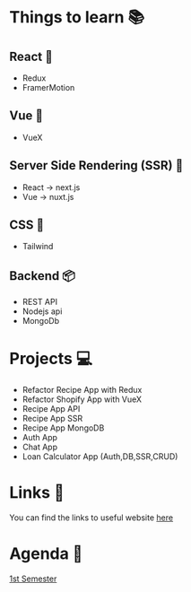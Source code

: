 
# Things to learn :books:
## React :blue_heart:
- Redux
- FramerMotion

## Vue :green_heart:
- VueX

## Server Side Rendering (SSR) :rocket:
- React -> next.js
- Vue -> nuxt.js

## CSS :art:
- Tailwind
  
## Backend :package:
- REST API
- Nodejs api
- MongoDb

# Projects :computer:
- Refactor Recipe App with Redux
- Refactor Shopify App with VueX
- Recipe App API
- Recipe App SSR
- Recipe App MongoDB
- Auth App
- Chat App
- Loan Calculator App (Auth,DB,SSR,CRUD)

# Links :link:
You can find the links to useful website [here](./Links.md)

# Agenda :calendar:
[1st Semester](./1st%20semester/Board.md)




